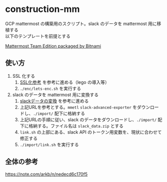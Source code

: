 # construction-mm

GCP mattermost の構築用のスクリプト。slack のデータを mattermost 用に移植する  
以下のテンプレートを前提とする

[Mattermost Team Edition packaged by Bitnami](https://console.cloud.google.com/marketplace/product/bitnami-launchpad/mattermost)

## 使い方

1. SSL 化する
   1. [SSL化参考](https://www.karelie.net/mattermost-gce-ssl/#gcevmlets_encrypt_ssl_certificatessl) を参考に進める（lego の導入等）
   1. `./enc/lets-enc.sh` を実行する
1. slack のデータを mattermost 用に変換する
   1. [slackデータの変換](https://katblog.manadream.net/index.php/2022/07/23/mattermost-slack-data-import/) を参考に進める
   1. 上記URLを参考とする。`mmetl` `slack-advanced-exporter` をダウンロードし、`./import/` 配下に格納する
   1. 上記URLの手順に従い、slack のデータをダウンロードし、`./import/` 配下に格納する。ファイル名は `slack_data.zip` とする
   1. `link.sh` の上部にある、slack API のトークン用変数を、現状に合わせて修正する
   1. `./import/link.sh` を実行する

## 全体の参考

<https://note.com/arkb/n/nedecd6c170f5>
